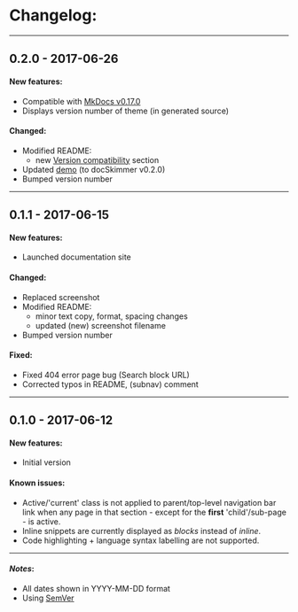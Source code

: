 # Changelog:

- - -
## 0.2.0 - 2017-06-26

#### New features:
* Compatible with [MkDocs v0.17.0](https://github.com/mkdocs/mkdocs/releases)
* Displays version number of theme (in generated source)

#### Changed:
* Modified README:
  * new [Version compatibility](https://github.com/hfagerlund/mkdocs-docskimmer#version) section
* Updated [demo](https://hfagerlund.github.io/mkdocs-docskimmer/) (to docSkimmer v0.2.0)
* Bumped version number
- - -
## 0.1.1 - 2017-06-15

#### New features:
* Launched documentation site

#### Changed:
* Replaced screenshot
* Modified README:
  * minor text copy, format, spacing changes
  * updated (new) screenshot filename
* Bumped version number

#### Fixed:
* Fixed 404 error page bug (Search block URL)
* Corrected typos in README, (subnav) comment
- - -
## 0.1.0 - 2017-06-12
#### New features:
* Initial version

#### Known issues:
* Active/'current' class is not applied to parent/top-level navigation bar link when any page in that section - except for the **first** 'child'/sub-page - is active.
* Inline <code></code> snippets are currently displayed as *blocks* instead of *inline*.
* Code highlighting + language syntax labelling are not supported.
- - -
#### *Notes*: 
* All dates shown in YYYY-MM-DD format
* Using [SemVer](http://semver.org/)
